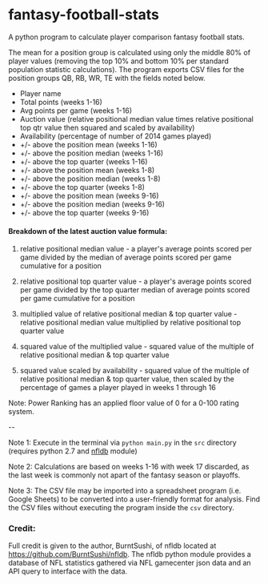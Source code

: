 # fantasy-football-stats
A python program to calculate player comparison fantasy football stats.

The mean for a position group is calculated using only the middle 80% of player values (removing the top 10% and bottom 10% per standard population statistic calculations). The program exports CSV files for the position groups QB, RB, WR, TE with the fields noted below.

* Player name
* Total points (weeks 1-16)
* Avg points per game (weeks 1-16)
* Auction value (relative positional median value times relative positional top qtr value then squared and scaled by availability)
* Availability (percentage of number of 2014 games played)
* +/- above the position mean (weeks 1-16)
* +/- above the position median (weeks 1-16)
* +/- above the top quarter (weeks 1-16)
* +/- above the position mean (weeks 1-8)
* +/- above the position median (weeks 1-8)
* +/- above the top quarter (weeks 1-8)
* +/- above the position mean (weeks 9-16)
* +/- above the position median (weeks 9-16)
* +/- above the top quarter (weeks 9-16)

#### Breakdown of the latest auction value formula:

1. relative positional median value - a player's average points scored per game divided by the median of average points scored per game cumulative for a position

2. relative positional top quarter value - a player's average points scored per game divided by the top quarter median of average points scored per game cumulative for a position

3. multiplied value of relative positional median & top quarter value - relative positional median value multiplied by relative positional top quarter value

4. squared value of the multiplied value - squared value of the multiple of relative positional median & top quarter value

5. squared value scaled by availability - squared value of the multiple of relative positional median & top quarter value, then scaled by the percentage of games a player played in weeks 1 through 16

Note: Power Ranking has an applied floor value of 0 for a 0-100 rating system.

--

Note 1: Execute in the terminal via `python main.py` in the `src` directory (requires python 2.7 and [nfldb](https://github.com/BurntSushi/nfldb) module)

Note 2: Calculations are based on weeks 1-16 with week 17 discarded, as the last week is commonly not apart of the fantasy season or playoffs.

Note 3: The CSV file may be imported into a spreadsheet program (i.e. Google Sheets) to be converted into a user-friendly format for analysis. Find the CSV files without executing the program inside the `csv` directory.

### Credit:
Full credit is given to the author, BurntSushi, of nfldb located at https://github.com/BurntSushi/nfldb. The nfldb python module provides a database of NFL statistics gathered via NFL gamecenter json data and an API query to interface with the data.
